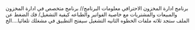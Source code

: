 برنامج ادارة المخزون الاحترافي
معلومات البرنامج//
برنامج متخصص في ادارة المخزون والمبيعات والمشتريات مع خاصية الفواتير والطباعه 
كيفية التشغيل/
فك الضغط عن الملف ستجد ثلاثه ملفات
الخطوه الثانيه التشغيل
سيفتح التطبيق في مشغلك تلغائيا....الخ

